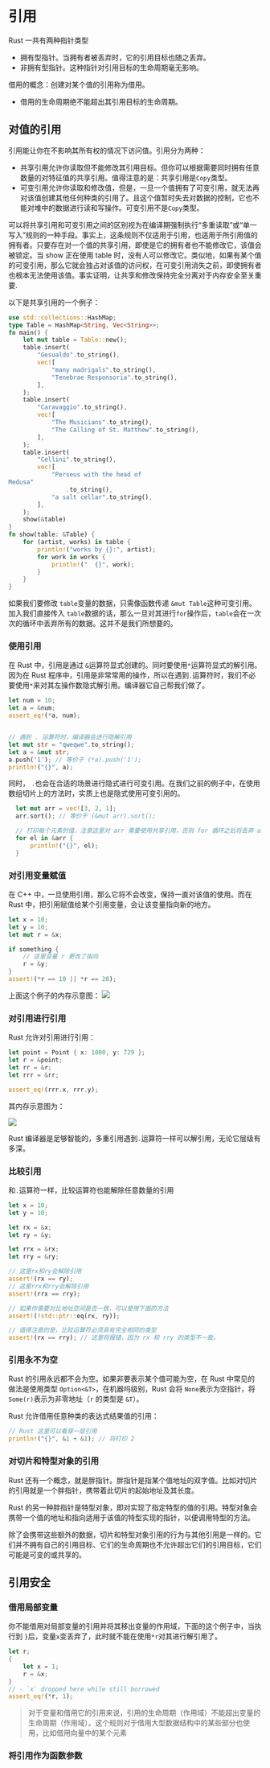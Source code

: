 # 引用

Rust 一共有两种指针类型

- 拥有型指针。当拥有者被丢弃时，它的引用目标也随之丢弃。
- 非拥有型指针。这种指针对引用目标的生命周期毫无影响。

借用的概念：创建对某个值的引用称为借用。

- 借用的生命周期绝不能超出其引用目标的生命周期。

## 对值的引用

引用能让你在不影响其所有权的情况下访问值。引用分为两种：

- 共享引用允许你读取但不能修改其引用目标。但你可以根据需要同时拥有任意数量的对特征值的共享引用。值得注意的是：共享引用是`Copy`类型。
- 可变引用允许你读取和修改值，但是，一旦一个值拥有了可变引用，就无法再对该值创建其他任何种类的引用了。且这个值暂时失去对数据的控制，它也不能对堆中的数据进行读和写操作。可变引用不是`Copy`类型。

可以将共享引用和可变引用之间的区别视为在编译期强制执行“多重读取”或“单一写入”规则的一种手段。事实上，这条规则不仅适用于引用，也适用于所引用值的拥有者。只要存在对一个值的共享引用，即使是它的拥有者也不能修改它，该值会被锁定。当 show 正在使用 table 时，没有人可以修改它。类似地，如果有某个值的可变引用，那么它就会独占对该值的访问权，在可变引用消失之前，即使拥有者也根本无法使用该值。事实证明，让共享和修改保持完全分离对于内存安全至关重要.

以下是共享引用的一个例子：

```rust
use std::collections::HashMap;
type Table = HashMap<String, Vec<String>>;
fn main() {
    let mut table = Table::new();
    table.insert(
        "Gesualdo".to_string(),
        vec![
            "many madrigals".to_string(),
            "Tenebrae Responsoria".to_string(),
        ],
    );
    table.insert(
        "Caravaggio".to_string(),
        vec![
            "The Musicians".to_string(),
            "The Calling of St. Matthew".to_string(),
        ],
    );
    table.insert(
        "Cellini".to_string(),
        vec![
            "Perseus with the head of
Medusa"
                .to_string(),
            "a salt cellar".to_string(),
        ],
    );
    show(&table)
}
fn show(table: &Table) {
    for (artist, works) in table {
        println!("works by {}:", artist);
        for work in works {
            println!("  {}", work);
        }
    }
}
```

如果我们要修改 `table`变量的数据，只需像函数传递 `&mut Table`这种可变引用。加入我们直接传入 `table`数据的话，那么一旦对其进行`for`操作后，`table`会在一次次的循环中丢弃所有的数据。这并不是我们所想要的。

### 使用引用

在 Rust 中，引用是通过 `&`运算符显式创建的。同时要使用`*`运算符显式的解引用。因为在 Rust 程序中，引用是非常常用的操作，所以在遇到`.`运算符时，我们不必要使用`*`来对其左操作数隐式解引用。编译器它自己帮我们做了。

```rust
let num = 10;
let a = &num;
assert_eq!(*a, num);


// 遇到 . 运算符时，编译器会进行隐解引用
let mut str = "qweqwe".to_string();
let a = &mut str;
a.push('1'); // 等价于 (*a).push('1');
println!("{}", a);
```

同时， `.`也会在合适的场景进行隐式进行可变引用。在我们之前的例子中，在使用数组切片上的方法时，实质上也是隐式使用可变引用的。

```rust
  let mut arr = vec![3, 2, 1];
  arr.sort(); // 等价于 (&mut arr).sort();

  // 打印每个元素的值，注意这里对 arr 需要使用共享引用，否则 for 循环之后将丢弃 arr 的值。
  for el in &arr {
      println!("{}", el);
  }
```

### 对引用变量赋值

在 C++ 中，一旦使用引用，那么它将不会改变，保持一直对该值的使用。而在 Rust 中，把引用赋值给某个引用变量，会让该变量指向新的地方。

```rust
let x = 10;
let y = 10;
let mut r = &x;

if something {
    // 这里变量 r 更改了指向
    r = &y;
}
assert!(*r == 10 || *r == 20);
```

上面这个例子的内存示意图：
![](./images/1.png)

### 对引用进行引用

Rust 允许对引用进行引用：

```rust
let point = Point { x: 1000, y: 729 };
let r = &point;
let rr = &r;
let rrr = &rr;

assert_eq!(rrr.x, rrr.y);
```

其内存示意图为：

![](./images/2.png)

Rust 编译器是足够智能的，多重引用遇到`.`运算符一样可以解引用，无论它层级有多深。

### 比较引用

和`.`运算符一样，比较运算符也能解除任意数量的引用

```rust
let x = 10;
let y = 10;

let rx = &x;
let ry = &y;

let rrx = &rx;
let rry = &ry;

// 这里rx和ry会解除引用
assert!(rx == ry);
// 这里rrx和rry会解除引用
assert!(rrx == rry);

// 如果你需要对比地址空间是否一致，可以使用下面的方法
assert!(!std::ptr::eq(rx, ry));

// 值得注意的是，比较运算符必须具有完全相同的类型
assert!(rx == rry); // 这里将报错，因为 rx 和 rry 的类型不一致。
```

### 引用永不为空

Rust 的引用永远都不会为空。如果非要表示某个值可能为空，在 Rust 中常见的做法是使用类型 `Option<&T>`，在机器吗级别，Rust 会将 `None`表示为空指针，将`Some(r)`表示为非零地址（`r` 的类型是 `&T`）。

Rust 允许借用任意种类的表达式结果值的引用：

```rust
// Rust 这里可以看穿一层引用
println!("{}", &1 + &1); // 将打印 2
```

### 对切片和特型对象的引用

Rust 还有一个概念，就是胖指针。胖指针是指某个值地址的双字值。比如对切片的引用就是一个胖指针，携带着此切片的起始地址及其长度。

Rust 的另一种胖指针是特型对象，即对实现了指定特型的值的引用。特型对象会携带一个值的地址和指向适用于该值的特型实现的指针，以便调用特型的方法。

除了会携带这些额外的数据，切片和特型对象引用的行为与其他引用是一样的。它们并不拥有自己的引用目标、它们的生命周期也不允许超出它们的引用目标，它们可能是可变的或共享的。

## 引用安全

### 借用局部变量

你不能借用对局部变量的引用并将其移出变量的作用域，下面的这个例子中，当执行到 `}`后，变量`x`变丢弃了，此时就不能在使用`*r`对其进行解引用了。

```rust
let r;
{
    let x = 1;
    r = &x;
}
// - `x` dropped here while still borrowed
assert_eq!(*r, 1);
```

> 对于变量和借用它的引用来说，引用的生命周期（作用域）不能超出变量的生命周期（作用域）。这个规则对于借用大型数据结构中的某些部分也使用，比如借用向量中的某个元素


### 将引用作为函数参数